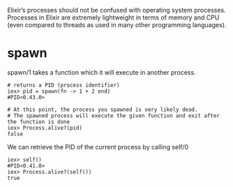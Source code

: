 Elixir’s processes should not be confused with operating system processes. 
Processes in Elixir are extremely lightweight in terms of memory and CPU (even compared to threads as used in many other programming languages). 

# spawn
spawn/1 takes a function which it will execute in another process.

    # returns a PID (process identifier)
    iex> pid = spawn(fn -> 1 + 2 end)
    #PID<0.43.0>
    
    # At this point, the process you spawned is very likely dead. 
    # The spawned process will execute the given function and exit after the function is done
    iex> Process.alive?(pid)
    false

We can retrieve the PID of the current process by calling self/0

    iex> self()
    #PID<0.41.0>
    iex> Process.alive?(self())
    true
